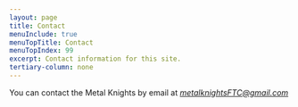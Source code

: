 ```yaml
---
layout: page
title: Contact
menuInclude: true
menuTopTitle: Contact
menuTopIndex: 99
excerpt: Contact information for this site.
tertiary-column: none
---
```


You can contact the Metal Knights by email at [_metalknightsFTC@gmail.com_](mailto:metalknightsFTC@gmail.com)

